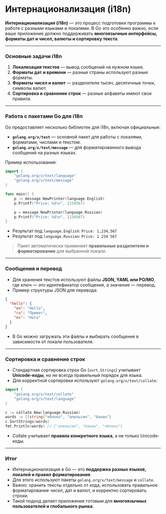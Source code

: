 # Интернационализация (i18n)

**Интернационализация (i18n)** — это процесс подготовки программы к работе с разными языками и локалями. В Go это особенно важно, если ваше приложение должно поддерживать **многоязычные интерфейсы, форматы дат и чисел, валюты и сортировку текста**.

---

### Основные задачи i18n

1. **Локализация текстов** — вывод сообщений на нужном языке.
2. **Форматы дат и времени** — разные страны используют разные форматы.
3. **Форматы чисел и валют** — разделители тысяч, десятичные точки, символы валют.
4. **Сортировка и сравнение строк** — разные алфавиты имеют свои правила.

---

### Работа с пакетами Go для i18n

Go предоставляет несколько библиотек для i18n, включая официальные:

* **`golang.org/x/text`** — основной пакет для работы с локалями, форматами, числами и текстом.
* **`golang.org/x/text/message`** — для форматированного вывода сообщений на разных языках.

Пример использования:

```go
import (
    "golang.org/x/text/language"
    "golang.org/x/text/message"
)

func main() {
    p := message.NewPrinter(language.English)
    p.Printf("Price: %d\n", 1234567)

    p = message.NewPrinter(language.Russian)
    p.Printf("Price: %d\n", 1234567)
}
```

* Результат под `language.English`: `Price: 1,234,567`
* Результат под `language.Russian`: `Price: 1 234 567`

> Пакет автоматически применяет **правильные разделители и форматирование** для выбранной локали.

---

### Сообщения и перевод

* Для хранения текстов используют файлы **JSON, YAML или PO/MO**, где ключ — это идентификатор сообщения, а значение — перевод.
* Пример структуры JSON для перевода:

```json
{
  "hello": {
    "en": "Hello",
    "ru": "Привет",
    "es": "Hola"
  }
}
```

* В Go можно загружать эти файлы и выбирать сообщение в зависимости от локали пользователя.

---

### Сортировка и сравнение строк

* Стандартная сортировка строк Go (`sort.Strings`) учитывает **Unicode-коды**, но не всегда правильный порядок для языка.
* Для корректной сортировки используют `golang.org/x/text/collate`:

```go
import (
    "golang.org/x/text/collate"
    "golang.org/x/text/language"
)

c := collate.New(language.Russian)
words := []string{"яблоко", "апельсин", "банан"}
c.SortStrings(words)
fmt.Println(words) // ["апельсин", "банан", "яблоко"]
```

* Collate учитывает **правила конкретного языка**, а не только Unicode-коды.

---

### Итог

* Интернационализация в Go — это **поддержка разных языков, локалей и правил форматирования**.
* Для этого используют пакеты `golang.org/x/text/message` и `collate`.
* Важно: хранить тексты отдельно от кода, использовать правильное форматирование чисел, дат и валют, и корректно сортировать строки.
* Такой подход делает приложение готовым для **многоязычных пользователей и глобального рынка**.